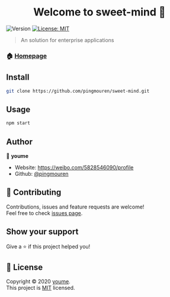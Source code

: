 <h1 align="center">Welcome to sweet-mind 👋</h1>
<p>
  <img alt="Version" src="https://img.shields.io/badge/version-0.1-blue.svg?cacheSeconds=2592000" />
  <a href="https://github.com/kefranabg/readme-md-generator/blob/master/LICENSE" target="_blank">
    <img alt="License: MIT" src="https://img.shields.io/badge/License-MIT-yellow.svg" />
  </a>
</p>

> An solution for enterprise applications

### 🏠 [Homepage](https://github.com/pingmouren/sweet-mind)

## Install

```sh
git clone https://github.com/pingmouren/sweet-mind.git
```

## Usage

```sh
npm start
```

## Author

👤 **youme**

* Website: https://weibo.com/5828546090/profile
* Github: [@pingmouren](https://github.com/pingmouren)

## 🤝 Contributing

Contributions, issues and feature requests are welcome!<br />Feel free to check [issues page](https://github.com/pingmouren/sweet-mind/issues). 

## Show your support

Give a ⭐️ if this project helped you!

## 📝 License

Copyright © 2020 [youme](https://github.com/pingmouren).<br />
This project is [MIT](https://github.com/kefranabg/readme-md-generator/blob/master/LICENSE) licensed.
